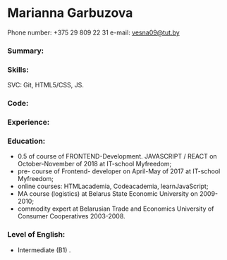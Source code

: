 #  Marianna Garbuzova
Phone number:  +375 29 809 22 31
e-mail: vesna09@tut.by
###  Summary: 
### Skills: 
SVC: Git, HTML5/CSS, JS.
###  Code: 
### Experience: 
### Education: 
* 0.5 of  course of  FRONTEND-Development. JAVASCRIPT / REACT on  October-November of 2018 at IT-school Myfreedom;
* pre- course of Frontend- developer  on April-May of 2017 at IT-school Myfreedom; 
* online courses:  HTMLacademia, Codeacademia,  learnJavaScript;
* MA course (logistics)  at Belarus State Economic University on 2009-2010;
* commodity expert at Belarusian Trade and Economics University of Consumer Cooperatives 2003-2008. 

### Level of  English: 
* Intermediate (B1) .